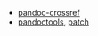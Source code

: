 * [pandoc-crossref](https://github.com/conda-forge/pandoc-crossref-feedstock)
* [pandoctools](https://github.com/conda-forge/pandoctools-feedstock), [patch](https://github.com/kiwi0fruit/pyppeteer/compare/fa5770e..cf633c1)

